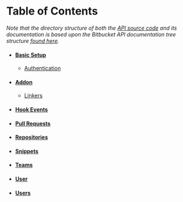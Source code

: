 Table of Contents
=================
_Note that the directory structure of both the [API source code](../src/Api) and its documentation is based upon the 
Bitbucket API documentation tree structure 
[found here](https://developer.atlassian.com/bitbucket/api/2/reference/resource/)._

* #### [Basic Setup](setup.md)
    * [Authentication](setup/authentication.md)

* #### [Addon](addon.md)
    * [Linkers]()

* #### [Hook Events](hook_events.md)

* #### [Pull Requests](pull_requests.md)

* #### [Repositories](repositories.md)

* #### [Snippets](snippets.md)

* #### [Teams](teams.md)

* #### [User](user.md)

* #### [Users](users.md)
